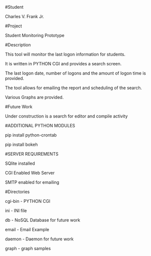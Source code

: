 
#Student

Charles V. Frank Jr.

#Project

Student Monitoring Prototype

#Description

This tool will monitor the last logon information for students. 

It is written in PYTHON CGI and provides a search screen.

The last logon date, number of logons and the amount of logon time is provided.

The tool allows for emailing the report and scheduling of the search.

Various Graphs are provided.

#Future Work

Under construction is a search for editor and compile activity 

#ADDITIONAL PYTHON MODULES

  pip install python-crontab 
  
  pip install bokeh

#SERVER REQUIREMENTS

SQlite installed

CGI Enabled Web Server

SMTP enabled for emailing 

#Directories

cgi-bin - PYTHON CGI

ini - INI file

db - NoSQL Database for future work

email - Email Example

daemon - Daemon for future work

graph - graph samples


